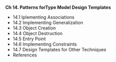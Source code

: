 __Ch 14. Patterns forType Model Design Templates__

* 14.1 Iplementing Associations
* 14.2 Implementing Generalization
* 14.3 Object Creation
* 14.4 Object Destruction
* 14.5 Entry Point
* 14.6 Implementing Constraints
* 14.7 Design Templates for Other Techniques
* References